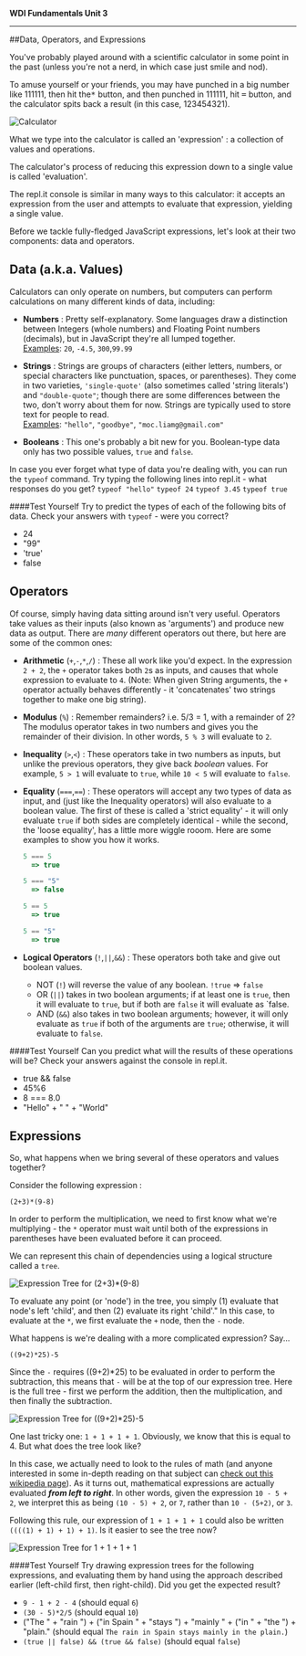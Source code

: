 **WDI Fundamentals Unit 3**

---

##Data, Operators, and Expressions


You've probably played around with a scientific calculator in some point in the past (unless you're not a nerd, in which case just smile and nod). 

To amuse yourself or your friends, you may have punched in a big number like 111111, then hit the<kbd>*</kbd> button, and then punched in 111111, hit <kbd>=</kbd> button, and the calculator spits back a result (in this case, 123454321). 

![Calculator](../assets/chapter3/calculator.png)

What we type into the calculator is called an 'expression' : a collection of values and operations. 

The calculator's process of reducing this expression down to a single value is called 'evaluation'.

The repl.it console is similar in many ways to this calculator: it accepts an expression from the user and attempts to evaluate that expression, yielding a single value.

Before we tackle fully-fledged JavaScript expressions, let's look at their two components: data and operators.

## Data (a.k.a. Values)
Calculators can only operate on numbers, but computers can perform calculations on many different kinds of data, including:

* **Numbers** : Pretty self-explanatory. Some languages draw a distinction between Integers (whole numbers) and Floating Point numbers (decimals), but in JavaScript they're all lumped together. <br>
<u>Examples</u>: `20`, `-4.5`, `300`,`99.99`

* **Strings** : Strings are groups of characters (either letters, numbers, or special characters like punctuation, spaces, or parentheses). They come in two varieties, `'single-quote'` (also sometimes called 'string literals') and `"double-quote"`; though there are some differences between the two, don't worry about them for now. Strings are typically used to store text for people to read. <br> <u>Examples</u>: `"hello"`, `"goodbye"`, `"moc.liamg@gmail.com"`

* **Booleans** : This one's probably a bit new for you. Boolean-type data only has two possible values, `true` and `false`.

In case you ever forget what type of data you're dealing with, you can run the `typeof` command. Try typing the following lines into repl.it - what responses do you get?
`typeof "hello"`
`typeof 24`
`typeof 3.45`
`typeof true`

####Test Yourself
Try to predict the types of each of the following bits of data. Check your answers with `typeof` - were you correct?
* 24
* "99"
* 'true'
* false


## Operators
Of course, simply having data sitting around isn't very useful. Operators take values as their inputs (also known as 'arguments') and produce new data as output. There are *many* different operators out there, but here are some of the common ones:

* **Arithmetic** (`+`,`-`,`*`,`/`) : These all work like you'd expect. In the expression `2 + 2`, the `+` operator takes both `2`s as inputs, and causes that whole expression to evaluate to `4`. (Note: When given String arguments, the `+` operator actually behaves differently - it 'concatenates' two strings together to make one big string).

* **Modulus** (`%`) : Remember remainders? i.e. 5/3 = 1, with a remainder of 2? The modulus operator takes in two numbers and gives you the remainder of their division. In other words, `5 % 3` will evaluate to `2`.

* **Inequality** (`>`,`<`) : These operators take in two numbers as inputs, but unlike the previous operators, they give back *boolean* values. For example, `5 > 1` will evaluate to `true`, while `10 < 5` will evaluate to `false`.

* **Equality** (`===`,`==`) : These operators will accept any two types of data as input, and (just like the Inequality operators) will also evaluate to a boolean value. The first of these is called a 'strict equality' - it will only evaluate `true` if both sides are completely identical - while the second, the 'loose equality', has a little more wiggle rooom. Here are some examples to show you how it works.

    ```javascript
    5 === 5
      => true

    5 === "5"
      => false

    5 == 5
      => true

    5 == "5"
      => true
    ```

* **Logical Operators** (`!`,`||`,`&&`) : These operators both take and give out boolean values.
    * NOT (`!`) will reverse the value of any boolean.
        `!true` => `false`
    * OR  (`||`) takes in two boolean arguments; if at least one is `true`, then it will evaluate to `true`, but if both are `false` it will evaluate as `false.
    * AND (`&&`) also takes in two boolean arguments; however, it will only evaluate as `true` if both of the arguments are `true`; otherwise, it will evaluate to `false`.

####Test Yourself
Can you predict what will the results of these operations will be? Check your answers against the console in repl.it.
* true && false
* 45%6
* 8 === 8.0
* "Hello" + " " + "World"

## Expressions
So, what happens when we bring several of these operators and values together?

Consider the following expression :

`(2+3)*(9-8)`

In order to perform the multiplication, we need to first know what we're multiplying - the `*` operator must wait until both of the expressions in parentheses have been evaluated before it can proceed.

We can represent this chain of dependencies using a logical structure called a `tree`.

![Expression Tree for (2+3)*(9-8)](../assets/tree1.png)

To evaluate any point (or 'node') in the tree, you simply (1) evaluate that node's left 'child', and then (2) evaluate its right 'child'." In this case, to evaluate at the `*`, we first evaluate the `+` node, then the `-` node.

What happens is we're dealing with a more complicated expression? Say...

`((9+2)*25)-5`

Since the `-` requires ((9+2)*25) to be evaluated in order to perform the subtraction, this means that `-` will be at the top of our expression tree. Here is the full tree - first we perform the addition, then the multiplication, and then finally the subtraction.

![Expression Tree for ((9+2)*25)-5](../assets/chapter3/tree2.png)

One last tricky one: `1 + 1 + 1 + 1`. Obviously, we know that this is equal to 4. But what does the tree look like?

In this case, we actually need to look to the rules of math (and anyone interested in some in-depth reading on that subject can [check out this wikipedia page](http://en.wikipedia.org/wiki/Operator_associativity)). As it turns out, mathematical expressions are actually evaluated ***from left to right***. In other words, given the expression `10 - 5 + 2`, we interpret this as being `(10 - 5) + 2`, or `7`, rather than `10 - (5+2)`, or `3`.

Following this rule, our expression of `1 + 1 + 1 + 1` could also be written `((((1) + 1) + 1) + 1)`. Is it easier to see the tree now?

![Expression Tree for 1 + 1 + 1 + 1](../assets/chapter3/tree3.png)


####Test Yourself
Try drawing expression trees for the following expressions, and evaluating them by hand using the approach described earlier (left-child first, then right-child). Did you get the expected result?
* `9 - 1 + 2 - 4` (should equal `6`)
* `(30 - 5)*2/5`  (should equal `10`)
* ("The " + "rain ") + ("in Spain " + "stays ") + "mainly " + ("in " + "the ") + "plain." (should equal `The rain in Spain stays mainly in the plain.`)
* `(true || false) && (true && false)` (should equal `false`)